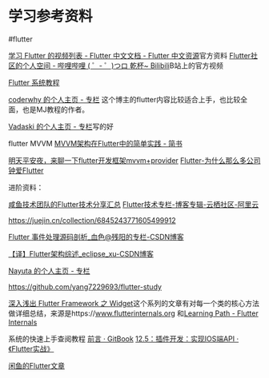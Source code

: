 # 学习参考资料
#flutter

[学习 Flutter 的视频列表  - Flutter 中文文档 - Flutter 中文资源](https://flutter.cn/docs/resources/videos)官方资料
[Flutter社区的个人空间 - 哔哩哔哩 ( ゜- ゜)つロ 乾杯~ Bilibili](https://space.bilibili.com/344928717/video?tid=0&page=2&keyword=&order=pubdate)B站上的官方视频

[Flutter 系统教程](https://mp.weixin.qq.com/mp/appmsgalbum?__biz=Mzg5MDAzNzkwNA==&action=getalbum&album_id=1566028536430247937&scene=173&from_msgid=2247483765&from_itemidx=1&count=3#wechat_redirect)

[coderwhy 的个人主页 - 专栏](https://juejin.cn/user/360295544403838/posts) 这个博主的flutter内容比较适合上手，也比较全面，也是MJ教程的作者。

[Vadaski 的个人主页 - 专栏](https://juejin.cn/user/1767670428477015/posts)写的好

flutter MVVM [MVVM架构在Flutter中的简单实践 - 简书](https://www.jianshu.com/p/43eb17163468)

[明天平安夜，来聊一下flutter开发框架mvvm+provider](https://juejin.cn/post/6909347448636997646#heading-8)
[Flutter-为什么那么多公司钟爱Flutter](https://juejin.cn/post/6902707237345558542)

进阶资料：

[咸鱼技术团队的Flutter技术分享汇总](https://www.yuque.com/xytech/flutter)
[Flutter技术专栏-博客专辑-云栖社区-阿里云](https://yq.aliyun.com/album/110?spm=a2c4e.11155435.0.0.74b44ec02pHcYu)

https://juejin.cn/collection/6845243771605499912

[Flutter 事件处理源码剖析_血色@残阳的专栏-CSDN博客](https://blog.csdn.net/yingshukun/article/details/107814213)

[【译】Flutter架构综述_eclipse_xu-CSDN博客](https://blog.csdn.net/eclipsexys/article/details/108016531)

[Nayuta 的个人主页 - 专栏](https://juejin.cn/user/4309694831660711/posts)

https://github.com/yang7229693/flutter-study


[深入浅出 Flutter Framework 之 Widget](https://juejin.cn/post/6844904152905023496)这个系列的文章有对每一个类的核心方法做详细总结，来源是https://www.flutterinternals.org 和[Learning Path - Flutter Internals](https://www.flutterinternals.org/learning-path)

系统的快速上手查阅教程
[前言 · GitBook](https://guoshuyu.cn/home/wx/)
[12.5：插件开发：实现IOS端API · 《Flutter实战》](https://book.flutterchina.club/chapter12/ios_implement.html)

[闲鱼的Flutter文章](https://mp.weixin.qq.com/mp/appmsgalbum?__biz=MzU4MDUxOTI5NA==&action=getalbum&album_id=1422004630065856514&scene=173&subscene=&sessionid=0&enterid=1610450649&from_msgid=2247486632&from_itemidx=1&count=3#wechat_redirect)

